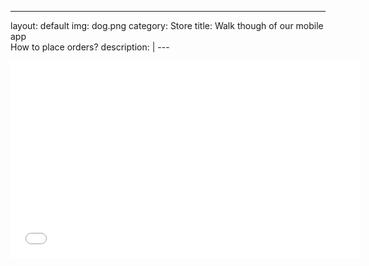---
layout: default
img: dog.png
category: Store
title: Walk though of our mobile app<br>How to place orders?
description: |
---<div style="text-align: center"><iframe width="560" height="315" src="//www.youtube.com/embed/krYUD6mJZbU" frameborder="0" allowfullscreen></iframe></div>